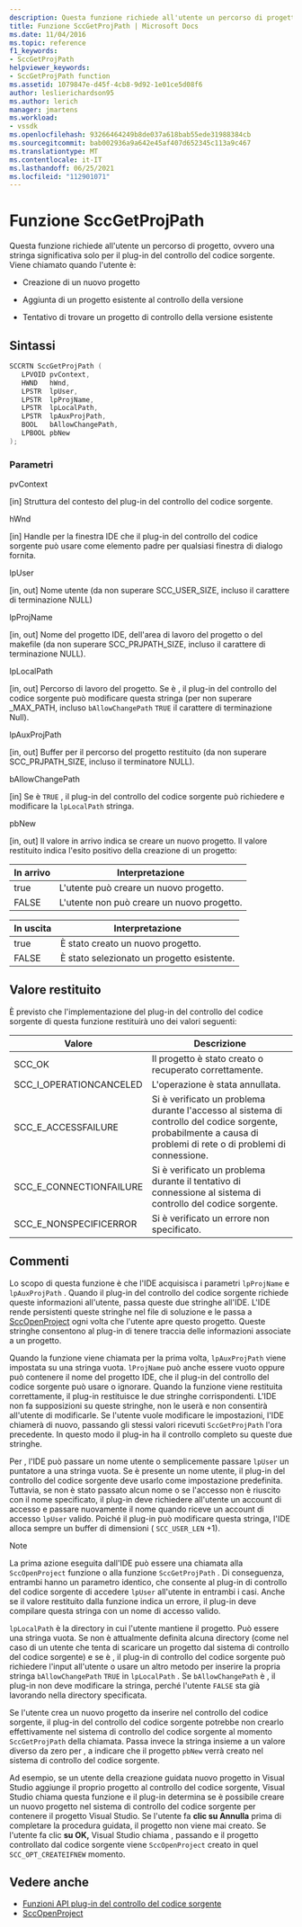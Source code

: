 ```yaml
---
description: Questa funzione richiede all'utente un percorso di progetto, ovvero una stringa significativa solo per il plug-in del controllo del codice sorgente.
title: Funzione SccGetProjPath | Microsoft Docs
ms.date: 11/04/2016
ms.topic: reference
f1_keywords:
- SccGetProjPath
helpviewer_keywords:
- SccGetProjPath function
ms.assetid: 1079847e-d45f-4cb8-9d92-1e01ce5d08f6
author: leslierichardson95
ms.author: lerich
manager: jmartens
ms.workload:
- vssdk
ms.openlocfilehash: 93266464249b8de037a618bab55ede31988384cb
ms.sourcegitcommit: bab002936a9a642e45af407d652345c113a9c467
ms.translationtype: MT
ms.contentlocale: it-IT
ms.lasthandoff: 06/25/2021
ms.locfileid: "112901071"
---
```

# <a name="sccgetprojpath-function"></a>Funzione SccGetProjPath
Questa funzione richiede all'utente un percorso di progetto, ovvero una stringa significativa solo per il plug-in del controllo del codice sorgente. Viene chiamato quando l'utente è:

- Creazione di un nuovo progetto

- Aggiunta di un progetto esistente al controllo della versione

- Tentativo di trovare un progetto di controllo della versione esistente

## <a name="syntax"></a>Sintassi

```cpp
SCCRTN SccGetProjPath (
   LPVOID pvContext,
   HWND   hWnd,
   LPSTR  lpUser,
   LPSTR  lpProjName,
   LPSTR  lpLocalPath,
   LPSTR  lpAuxProjPath,
   BOOL   bAllowChangePath,
   LPBOOL pbNew
);
```

### <a name="parameters"></a>Parametri
 pvContext

[in] Struttura del contesto del plug-in del controllo del codice sorgente.

 hWnd

[in] Handle per la finestra IDE che il plug-in del controllo del codice sorgente può usare come elemento padre per qualsiasi finestra di dialogo fornita.

 lpUser

[in, out] Nome utente (da non superare SCC_USER_SIZE, incluso il carattere di terminazione NULL)

 lpProjName

[in, out] Nome del progetto IDE, dell'area di lavoro del progetto o del makefile (da non superare SCC_PRJPATH_SIZE, incluso il carattere di terminazione NULL).

 lpLocalPath

[in, out] Percorso di lavoro del progetto. Se è , il plug-in del controllo del codice sorgente può modificare questa stringa (per non superare _MAX_PATH, incluso `bAllowChangePath` `TRUE` il carattere di terminazione Null).

 lpAuxProjPath

[in, out] Buffer per il percorso del progetto restituito (da non superare SCC_PRJPATH_SIZE, incluso il terminatore NULL).

 bAllowChangePath

[in] Se è `TRUE` , il plug-in del controllo del codice sorgente può richiedere e modificare la `lpLocalPath` stringa.

 pbNew

[in, out] Il valore in arrivo indica se creare un nuovo progetto. Il valore restituito indica l'esito positivo della creazione di un progetto:

|In arrivo|Interpretazione|
|--------------|--------------------|
|true|L'utente può creare un nuovo progetto.|
|FALSE|L'utente non può creare un nuovo progetto.|

|In uscita|Interpretazione|
|--------------|--------------------|
|true|È stato creato un nuovo progetto.|
|FALSE|È stato selezionato un progetto esistente.|

## <a name="return-value"></a>Valore restituito
 È previsto che l'implementazione del plug-in del controllo del codice sorgente di questa funzione restituirà uno dei valori seguenti:

|Valore|Descrizione|
|-----------|-----------------|
|SCC_OK|Il progetto è stato creato o recuperato correttamente.|
|SCC_I_OPERATIONCANCELED|L'operazione è stata annullata.|
|SCC_E_ACCESSFAILURE|Si è verificato un problema durante l'accesso al sistema di controllo del codice sorgente, probabilmente a causa di problemi di rete o di problemi di connessione.|
|SCC_E_CONNECTIONFAILURE|Si è verificato un problema durante il tentativo di connessione al sistema di controllo del codice sorgente.|
|SCC_E_NONSPECIFICERROR|Si è verificato un errore non specificato.|

## <a name="remarks"></a>Commenti
 Lo scopo di questa funzione è che l'IDE acquisisca i parametri `lpProjName` e `lpAuxProjPath` . Quando il plug-in del controllo del codice sorgente richiede queste informazioni all'utente, passa queste due stringhe all'IDE. L'IDE rende persistenti queste stringhe nel file di soluzione e le passa a [SccOpenProject](../extensibility/sccopenproject-function.md) ogni volta che l'utente apre questo progetto. Queste stringhe consentono al plug-in di tenere traccia delle informazioni associate a un progetto.

 Quando la funzione viene chiamata per la prima volta, `lpAuxProjPath` viene impostata su una stringa vuota. `lProjName` può anche essere vuoto oppure può contenere il nome del progetto IDE, che il plug-in del controllo del codice sorgente può usare o ignorare. Quando la funzione viene restituita correttamente, il plug-in restituisce le due stringhe corrispondenti. L'IDE non fa supposizioni su queste stringhe, non le userà e non consentirà all'utente di modificarle. Se l'utente vuole modificare le impostazioni, l'IDE chiamerà di nuovo, passando gli stessi valori ricevuti `SccGetProjPath` l'ora precedente. In questo modo il plug-in ha il controllo completo su queste due stringhe.

 Per , l'IDE può passare un nome utente o semplicemente passare `lpUser` un puntatore a una stringa vuota. Se è presente un nome utente, il plug-in del controllo del codice sorgente deve usarlo come impostazione predefinita. Tuttavia, se non è stato passato alcun nome o se l'accesso non è riuscito con il nome specificato, il plug-in deve richiedere all'utente un account di accesso e passare nuovamente il nome quando riceve un account di accesso `lpUser` valido. Poiché il plug-in può modificare questa stringa, l'IDE alloca sempre un buffer di dimensioni ( `SCC_USER_LEN` +1).

> [!NOTE]
> La prima azione eseguita dall'IDE può essere una chiamata alla `SccOpenProject` funzione o alla funzione `SccGetProjPath` . Di conseguenza, entrambi hanno un parametro identico, che consente al plug-in di controllo del codice sorgente di accedere `lpUser` all'utente in entrambi i casi. Anche se il valore restituito dalla funzione indica un errore, il plug-in deve compilare questa stringa con un nome di accesso valido.

 `lpLocalPath` è la directory in cui l'utente mantiene il progetto. Può essere una stringa vuota. Se non è attualmente definita alcuna directory (come nel caso di un utente che tenta di scaricare un progetto dal sistema di controllo del codice sorgente) e se è , il plug-in di controllo del codice sorgente può richiedere l'input all'utente o usare un altro metodo per inserire la propria stringa `bAllowChangePath` `TRUE` in `lpLocalPath` . Se `bAllowChangePath` è , il plug-in non deve modificare la stringa, perché l'utente `FALSE` sta già lavorando nella directory specificata.

 Se l'utente crea un nuovo progetto da inserire nel controllo del codice sorgente, il plug-in del controllo del codice sorgente potrebbe non crearlo effettivamente nel sistema di controllo del codice sorgente al momento `SccGetProjPath` della chiamata. Passa invece la stringa insieme a un valore diverso da zero per , a indicare che il progetto `pbNew` verrà creato nel sistema di controllo del codice sorgente.

 Ad esempio, se un  utente della creazione guidata nuovo progetto in Visual Studio aggiunge il proprio progetto al controllo del codice sorgente, Visual Studio chiama questa funzione e il plug-in determina se è possibile creare un nuovo progetto nel sistema di controllo del codice sorgente per contenere il progetto Visual Studio. Se l'utente fa **clic su Annulla** prima di completare la procedura guidata, il progetto non viene mai creato. Se l'utente fa clic **su OK,** Visual Studio chiama , passando e il progetto controllato dal codice sorgente viene `SccOpenProject` creato in quel `SCC_OPT_CREATEIFNEW` momento.

## <a name="see-also"></a>Vedere anche
- [Funzioni API plug-in del controllo del codice sorgente](../extensibility/source-control-plug-in-api-functions.md)
- [SccOpenProject](../extensibility/sccopenproject-function.md)

